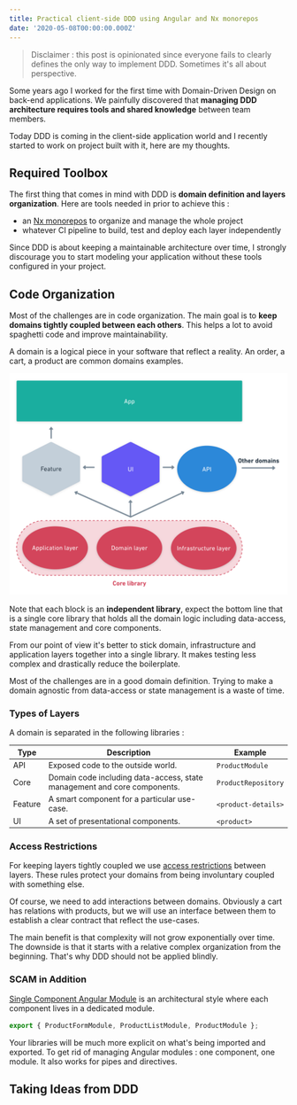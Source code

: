```yaml
---
title: Practical client-side DDD using Angular and Nx monorepos
date: '2020-05-08T00:00:00.000Z'
---
```


> Disclaimer : this post is opinionated since everyone fails to clearly defines the only way to implement DDD. Sometimes it's all about perspective.

Some years ago I worked for the first time with Domain-Driven Design on back-end applications. We painfully discovered that **managing DDD architecture requires tools and shared knowledge** between team members.

Today DDD is coming in the client-side application world and I recently started to work on project built with it, here are my thoughts.

## Required Toolbox

The first thing that comes in mind with DDD is **domain definition and layers organization**. Here are tools needed in prior to achieve this :

- an [Nx monorepos](https://nx.dev) to organize and manage the whole project
- whatever CI pipeline to build, test and deploy each layer independently

Since DDD is about keeping a maintainable architecture over time, I strongly discourage you to start modeling your application without these tools configured in your project.

## Code Organization

Most of the challenges are in code organization. The main goal is to **keep domains tightly coupled between each others**. This helps a lot to avoid spaghetti code and improve maintainability.

A domain is a logical piece in your software that reflect a reality. An order, a cart, a product are common domains examples.

![DDD code organization schema](./ddd.png)

Note that each block is an **independent library**, expect the bottom line that is a single core library that holds all the domain logic including data-access, state management and core components.

From our point of view it's better to stick domain, infrastructure and application layers together into a single library. It makes testing less complex and drastically reduce the boilerplate.

Most of the challenges are in a good domain definition. Trying to make a domain agnostic from data-access or state management is a waste of time.

### Types of Layers

A domain is separated in the following libraries :

| Type    | Description                                                              | Example             |
| ------- | ------------------------------------------------------------------------ | ------------------- |
| API     | Exposed code to the outside world.                                       | `ProductModule`     |
| Core    | Domain code including data-access, state management and core components. | `ProductRepository` |
| Feature | A smart component for a particular use-case.                             | `<product-details>` |
| UI      | A set of presentational components.                                      | `<product>`         |

### Access Restrictions

For keeping layers tightly coupled we use [access restrictions](https://www.angulararchitects.io/aktuelles/sustainable-angular-architectures-2#check-accesses-to-libraries) between layers. These rules protect your domains from being involuntary coupled with something else.

Of course, we need to add interactions between domains. Obviously a cart has relations with products, but we will use an interface between them to establish a clear contract that reflect the use-cases.

The main benefit is that complexity will not grow exponentially over time. The downside is that it starts with a relative complex organization from the beginning. That's why DDD should not be applied blindly.

### SCAM in Addition

[Single Component Angular Module](https://medium.com/marmicode/your-angular-module-is-a-scam-b4136ca3917b) is an architectural style where each component lives in a dedicated module.

```ts
export { ProductFormModule, ProductListModule, ProductModule };
```

Your libraries will be much more explicit on what's being imported and exported. To get rid of managing Angular modules : one component, one module. It also works for pipes and directives.

## Taking Ideas from DDD
